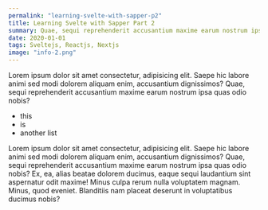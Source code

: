 ```yaml
---
permalink: "learning-svelte-with-sapper-p2"
title: Learning Svelte with Sapper Part 2
summary: Quae, sequi reprehenderit accusantium maxime earum nostrum ipsa quas odio
date: 2020-01-01
tags: Sveltejs, Reactjs, Nextjs
image: "info-2.png"
---
```


Lorem ipsum dolor sit amet consectetur, adipisicing elit. Saepe hic labore animi sed modi dolorem aliquam enim, accusantium dignissimos? Quae, sequi reprehenderit accusantium maxime earum nostrum ipsa quas odio nobis?

- this
- is
- another list

Lorem ipsum dolor sit amet consectetur, adipisicing elit. Saepe hic labore animi sed modi dolorem aliquam enim, accusantium dignissimos? Quae, sequi reprehenderit accusantium maxime earum nostrum ipsa quas odio nobis?
Ex, ea, alias beatae dolorem ducimus, eaque sequi laudantium sint aspernatur odit maxime! Minus culpa rerum nulla voluptatem magnam. Minus, quod eveniet. Blanditiis nam placeat deserunt in voluptatibus ducimus nobis?
